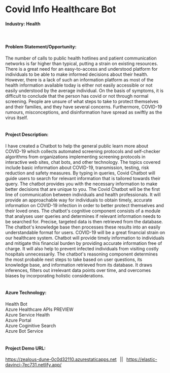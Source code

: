 # Covid Info Healthcare Bot
#### Industry: Health
<br />

#### Problem Statement/Opportunity:
The number of calls to public health hotlines and patient communication networks is far higher than typical, putting a strain on existing resources. There is a great need for an easy-to-access and understood platform for individuals to be able to make informed decisions about their health. However, there is a lack of such an information platform as most of the health information available today is either not easily accessible or not easily understood by the average individual. On the basis of symptoms, it is difficult to conclude that the person has covid or not through normal screening. People are unsure of what steps to take to protect themselves and their families, and they have several concerns. Furthermore, COVID-19 rumours, misconceptions, and disinformation have spread as swiftly as the virus itself.
<br />
<br />
#### Project Description:
I have created a Chatbot to help the general public learn more about COVID-19 which collects automated screening protocols and self-checker algorithms from organizations implementing screening protocols in interactive web sites, chat bots, and other technology. The topics covered include basic information about COVID-19, transmission, testing, risk reduction and safety measures. By typing in queries, Covid Chatbot will guide users to search for relevant information that is tailored towards their query. The chatbot provides you with the necessary information to make better decisions that are unique to you. The Covid Chatbot will be the first line of communication between individuals and health professionals. It will provide an approachable way for individuals to obtain timely, accurate information on COVID-19 infection in order to better protect themselves and their loved ones. The chatbot's cognitive component consists of a module that analyses user queries and determines if relevant information needs to be searched for. Precise, targeted data is then retrieved from the database. The chatbot's knowledge base then processes these results into an easily understandable format for users. COVID-19 will be a great financial strain on our healthcare system. Chatbot will provide timely information to individuals and mitigate this financial burden by providing accurate information free of charge. It will also help to prevent infected individuals from visiting costly hospitals unnecessarily. The chatbot's reasoning component determines the most probable next steps to take based on user questions, its knowledge base, and information retrieved from its database. It draws inferences, filters out irrelevant data points over time, and overcomes biases by incorporating holistic considerations.
<br />
<br />
#### Azure Technology:
Health Bot  
Azure Healthcare APIs PREVIEW  
Azure Service Health  
Azure Portal  
Azure Coginitive Search  
Azure Bot Service  
<br />
#### Project Demo URL: 
https://zealous-dune-0c0d32110.azurestaticapps.net &ensp;||&ensp; https://elastic-davinci-7ec731.netlify.app/
